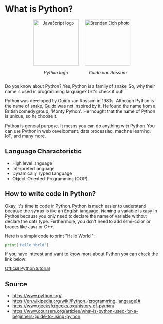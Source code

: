# What is Python?
<div align="center" style="display: flex; align-items: center; justify-content: center">
    <div id="python-logo" style="margin-right: 10px">
       <img src="https://upload.wikimedia.org/wikipedia/commons/thumb/c/c3/Python-logo-notext.svg/800px-Python-logo-notext.svg.png" width="150px" alt="JavaScript logo">
       <p><em>Python logo</em></p>
    </div>
    <div id="guido-van-rossum" style="margin-left: 10px">
        <img src="https://upload.wikimedia.org/wikipedia/commons/d/da/Guido-portrait-2014.jpg" height="150px" alt="Brendan Eich photo">
        <p><em>Guido van Rossum</em></p>
    </div>
</div>

Do you know about Python? Yes, Python is a family of snake. So, why their name is used in programming language? Let's check it out!

Python was developed by Guido van Rossum in 1980s. Although Python is the name of snake, Guido was not inspired by it. He found the name from a British comedy group, 'Monty Python'. He thought that the name of Python is unique, so he choose it. 

Python is general purpose. It means you can do anything with Python. You can use Python in web development, data processing, machine learning, IoT, and many more. 

## Language Characteristic
- High level language
- Interpreted language
- Dynamically Typed Language
- Object-Oriented-Programming (OOP)

## How to write code in Python?
Okay, it's time to code in Python. Python is much easier to understand because the syntax is like an English language. Naming a variable is easy in Python because you only need to declare the name of variable without declare the data type. Furthermore, you don't need to add semi-colon or braces like Java or C++. 

Here is a simple code to print "Hello World!":

```py
print('Hello World')
```


If you have interest and want to know more about Python you can check the link below:

[Official Python tutorial](https://docs.python.org/3/tutorial/index.html)


## Source
- https://www.python.org/
- https://en.wikipedia.org/wiki/Python_(programming_language)#
- https://www.geeksforgeeks.org/history-of-python/
- https://www.coursera.org/articles/what-is-python-used-for-a-beginners-guide-to-using-python
